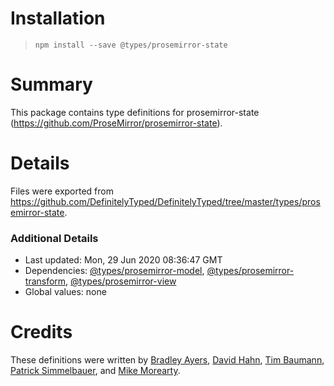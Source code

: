 # Installation
> `npm install --save @types/prosemirror-state`

# Summary
This package contains type definitions for prosemirror-state (https://github.com/ProseMirror/prosemirror-state).

# Details
Files were exported from https://github.com/DefinitelyTyped/DefinitelyTyped/tree/master/types/prosemirror-state.

### Additional Details
 * Last updated: Mon, 29 Jun 2020 08:36:47 GMT
 * Dependencies: [@types/prosemirror-model](https://npmjs.com/package/@types/prosemirror-model), [@types/prosemirror-transform](https://npmjs.com/package/@types/prosemirror-transform), [@types/prosemirror-view](https://npmjs.com/package/@types/prosemirror-view)
 * Global values: none

# Credits
These definitions were written by [Bradley Ayers](https://github.com/bradleyayers), [David Hahn](https://github.com/davidka), [Tim Baumann](https://github.com/timjb), [Patrick Simmelbauer](https://github.com/patsimm), and [Mike Morearty](https://github.com/mmorearty).
